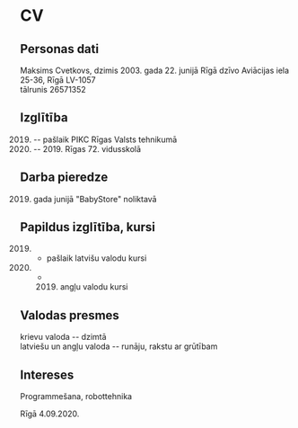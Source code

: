 # CV

## Personas dati
Maksims Cvetkovs, dzimis 2003. gada 22. junijā Rīgā dzīvo Aviācijas iela 25-36, Rīgā LV-1057  
tālrunis 26571352

## Izglītība
2019. -- pašlaik	PIKC Rīgas Valsts tehnikumā  
2009. -- 2019.	Rīgas 72. vidusskolā

## Darba pieredze
2019. gada junijā "BabyStore" noliktavā

## Papildus izglītība, kursi
2019. - pašlaik latvišu valodu kursi  
2018. - 2019. angļu valodu kursi

## Valodas presmes
krievu valoda -- dzimtā  
latviešu un angļu valoda -- runāju, rakstu ar grūtībam

## Intereses
Programmešana, robottehnika

Rīgā 4.09.2020.